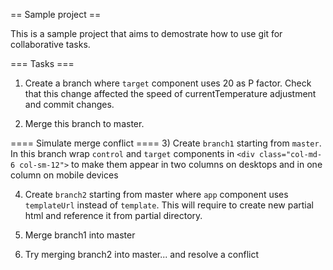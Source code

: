 == Sample project ==

This is a sample project that aims to demostrate how to use git for collaborative
tasks.

=== Tasks ===

1) Create a branch where `target` component uses 20 as P factor. Check that this
change affected the speed of currentTemperature adjustment and commit changes.

2) Merge this branch to master.

==== Simulate merge conflict ====
3) Create `branch1` starting from `master`. In this branch wrap
`control` and `target` components in `<div class="col-md-6 col-sm-12">` to make them
appear in two columns on desktops and in one column on mobile devices

4) Create `branch2` starting from master where `app` component uses `templateUrl` instead of `template`.
This will require to create new partial html and reference it from partial directory.

5) Merge branch1 into master

6) Try merging branch2 into master... and resolve a conflict
